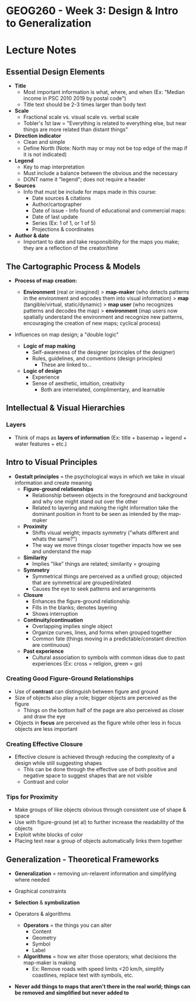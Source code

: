 # GEOG260 - Week 3: Design & Intro to Generalization

# Lecture Notes

## Essential Design Elements
- **Title**
    - Most important information is what, where, and when (Ex: "Median income in PSC 2010 2019 by postal code")
    - Title text should be 2-3 times larger than body text
 - **Scale**
    - Fractional scale vs. visual scale vs. verbal scale
    - Tobler's 1st law = "Everything is related to everything else, but near things are more related than distant things"
  - **Direction indicator**
    - Clean and simple
    - Define North (Note: North may or may not be top edge of the map if it is not indicated)
 - **Legend**
    - Key to map interpretation
    - Must include a balance between the obvious and the necessary
    - DONT name it "legend"; does not require a header
- **Sources**
     - Info that must be include for maps made in this course:
        - Date sources & citations
        - Author/cartographer
        - Date of issue
      - Info found of educational and commercial maps:
        - Date of last update
        - Series (Ex: 1 of 1, or 1 of 5)
        - Projections & coordinates
- **Author & date**
    - Important to date and take responsibility for the maps you make; they are a reflection of the creator/time

## The Cartographic Process & Models
- **Process of map creation:**
    - **Environment** (real or imagined) > **map-maker** (who detects patterns in the environment and encodes them into visual information) > **map** (tangible/virtual, static/dynamic) > **map user** (who recognizes patterns and decodes the map) > **environment** (map users now spatially understand the environment and recognize new patterns, encouraging the creation of new maps; cyclical process)

- Influences on map design; a "double logic"
    - **Logic of map making**
        - Self-awareness of the designer (principles of the designer)
        - Rules, guidelines, and conventions (design principles)
            - These are linked to...
    - **Logic of design**
        - Experience
        - Sense of aesthetic, intuition, creativity
            - Both are interrelated, complimentary, and learnable

## Intellectual & Visual Hierarchies

### Layers
- Think of maps as **layers of information** (Ex: title + basemap + legend + water features + etc.)

## Intro to Visual Principles
- **Gestalt principles** = the psychological ways in which we take in visual information and create meaning
    - **Figure-ground relationships**
        - Relationship between objects in the foreground and background and why one might stand out over the other
        - Related to layering and making the right information take the dominant position in front to be seen as intended by the map-maker
    - **Proximity**
        - Shifts visual weight; impacts symmetry ("whats different and whats the same?")
        - The way we move things closer together impacts how we see and understand the map
    - **Similarity**
        - Implies "like" things are related; similarity = grouping
    - **Symmetry**
        - Symmetrical things are perceived as a unified group; objected that are symmetrical are grouped/related
        - Causes the eye to seek patterns and arrangements
    - **Closure**
        - Enhances the figure-ground relationship
        - Fills in the blanks; denotes layering
        - Shows interruption
    - **Continuity/continuation**
        - Overlapping implies single object
        - Organize curves, lines, and forms when grouped together
        - Common fate (things moving in a predictable/constant direction are continuous)
    - **Past experience**
        - Cultural association to symbols with common ideas due to past experiences (Ex: cross = religion, green = go)

### Creating Good Figure-Ground Relationships
- Use of **contrast** can distinguish between figure and ground
- Size of objects also play a role; bigger objects are perceived as the figure
    - Things on the bottom half of the page are also perceived as closer and draw the eye
- Objects in **focus** are perceived as the figure while other less in focus objects are less important

### Creating Effective Closure
- Effective closure is achieved through reducing the complexity of a design while still suggesting shapes
    - This can be done through the effective use of both positive and negative space to suggest shapes that are not visible
    - Contrast and color

### Tips for Proximity
- Make groups of like objects obvious through consistent use of shape & space
- Use with figure-ground (et al) to further increase the readability of the objects
- Exploit white blocks of color
- Placing text near a group of objects automatically links them together

## Generalization - Theoretical Frameworks
- **Generalization** = removing un-relavent information and simplifying where needed

- Graphical constraints

- **Selection** & **symbolization**

- Operators & algorithms
    - **Operators** = the things you can alter
        - Content
        - Geometry
        - Symbol
        - Label
    - **Algorithms** = how we alter those operators; what decisions the map-maker is making
        - Ex: Remove roads with speed limits <20 km/h, simplify coastlines, replace text with symbols, etc.

- **Never add things to maps that aren't there in the real world; things can be removed and simplified but never added to**